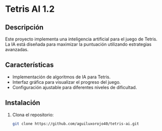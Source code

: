 # Tetris AI 1.2

## Descripción
Este proyecto implementa una inteligencia artificial para el juego de Tetris. La IA está diseñada para maximizar la puntuación utilizando estrategias avanzadas.

## Características
- Implementación de algoritmos de IA para Tetris.
- Interfaz gráfica para visualizar el progreso del juego.
- Configuración ajustable para diferentes niveles de dificultad.

## Instalación
1. Clona el repositorio:
   ```bash
   git clone https://github.com/aguiluxorojo40/tetris-ai.git